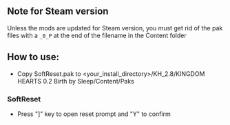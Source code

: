## Note for Steam version
Unless the mods are updated for Steam version, you must get rid of the pak files with a `_0_P` at the end of the filename in the Content folder

## How to use:
- Copy SoftReset.pak to <your_install_directory>/KH_2.8/KINGDOM HEARTS 0.2 Birth by Sleep/Content/Paks

### SoftReset
- Press "]" key to open reset prompt and "Y" to confirm
